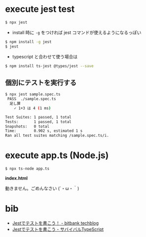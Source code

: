 # execute jest test

```bash
$ npx jest
```

- install 時に `-g` をつければ jest コマンドが使えるようになるっぽい

```bash
$ npm install -g jest
$ jest
```

- typescript と合わせて使う場合は

```bash
$ npm install ts-jest @types/jest --save
```

## 個別にテストを実行する

```bash
$ npx jest sample.spec.ts
 PASS  ./sample.spec.ts
  足し算
    ✓ 1+3 は 4 (1 ms)

Test Suites: 1 passed, 1 total
Tests:       1 passed, 1 total
Snapshots:   0 total
Time:        0.902 s, estimated 1 s
Ran all test suites matching /sample.spec.ts/i.
```

# execute app.ts (Node.js)

```bash
$ npx ts-node app.ts
```

**index.html**

動きません。ごめんなさい (´・ω・｀)

# bib
* [Jestでテストを書こう！ - bitbank techblog](https://tech.bitbank.cc/lets-test-by-jest/)
* [Jestでテストを書こう - サバイバルTypeScript](https://typescriptbook.jp/tutorials/jest)
